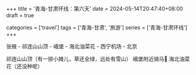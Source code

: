 +++
title = '青海-甘肃环线：第六天'
date = 2024-05-14T20:47:40+08:00
draft = true

categories = ['travel']
tags = ['青海-甘肃', '旅游']
series = ['青海-甘肃环线']
+++

张掖 - 祁连山山顶 - 峨堡 - 海北油菜花 - 西宁机场 - 北京

祁连山山顶（有一排小摊儿，草还全绿，远处有雪山）
峨堡附近骑马🏇
海北油菜花（还没种呢）